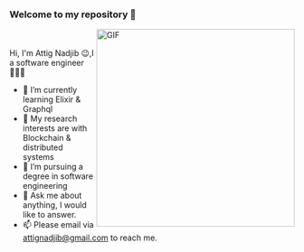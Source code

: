 ### Welcome to my repository  👋


  <img align="right" alt="GIF" height="350" src="https://user-images.githubusercontent.com/49757658/134083881-a4bfc1d1-addb-4d5c-b996-abaf632a5d1b.gif" />
   
<br />
<br />
  Hi, I'm Attig Nadjib 😉,I a software engineer 👨🏻‍💻 


- 🌱 I’m currently learning Elixir & Graphql
- 🤔 My research interests are with Blockchain & distributed systems
- 💼 I’m pursuing a  degree in software engineering
- 💬 Ask me about anything, I would like to answer. 
- 📫 Please email via attignadjib@gmail.com to reach me.



